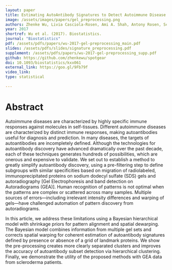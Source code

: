 ```yaml
---
layout: paper
title: Estimating AutoAntibody Signatures to Detect Autoimmune Disease Patient Subsets
image: /assets/images/papers/gel_preprocessing.png
authors: Zhenke Wu, Livia Casciola-Rosen, Ami A. Shah, Antony Rosen, Scott Zeger
year: 2017
shortref: Wu et al. (2017). Biostatistics.
journal: "Biostatistics"
pdf: /assets/pdfs/papers/wu-2017-gel-preprocessing_main.pdf
slides: /assets/pdfs/slides/signature_preprocessing.pdf
supplement: /assets/pdfs/papers/wu-2017-gel-preprocessing_supp.pdf
github: https://github.com/zhenkewu/spotgear
doi: 10.1093/biostatistics/kxx061
external_link: https://goo.gl/9Fb79f
video_link: 
type: statistical
 
---
```


# Abstract

Autoimmune diseases are characterized by highly specific immune responses against molecules in self-tissues. Different autoimmune diseases are characterized by distinct immune responses, making autoantibodies useful for diagnosis and prediction. In many diseases, the targets of autoantibodies are incompletely defined. Although the technologies for autoantibody discovery have advanced dramatically over the past decade, each of these techniques generates hundreds of possibilities, which are onerous and expensive to validate. We set out to establish a method to greatly simplify autoantibody discovery, using a pre-filtering step to define subgroups with similar specificities based on migration of radiolabeled, immunoprecipitated proteins on sodium dodecyl sulfate (SDS) gels and autoradiography [Gel Electrophoresis and band detection on Autoradiograms (GEA)]. Human recognition of patterns is not optimal when the patterns are complex or scattered across many samples. Multiple sources of errors—including irrelevant intensity differences and warping of gels—have challenged automation of pattern discovery from autoradiograms.

In this article, we address these limitations using a Bayesian hierarchical model with shrinkage priors for pattern alignment and spatial dewarping. The Bayesian model combines information from multiple gel sets and corrects spatial warping for coherent estimation of autoantibody signatures defined by presence or absence of a grid of landmark proteins. We show the pre-processing creates more clearly separated clusters and improves the accuracy of autoantibody subset detection via hierarchical clustering. Finally, we demonstrate the utility of the proposed methods with GEA data from scleroderma patients.
